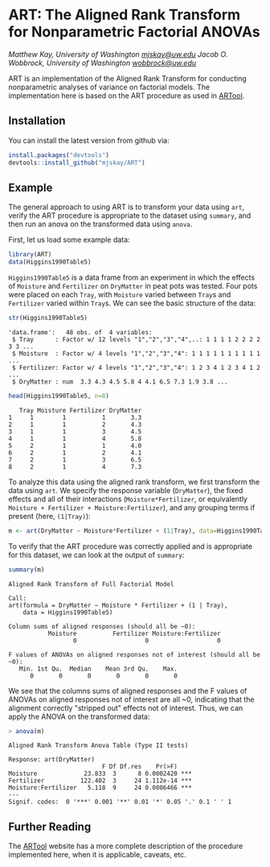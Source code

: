 # ART: The Aligned Rank Transform for Nonparametric Factorial ANOVAs 

_Matthew Kay, University of Washington <mjskay@uw.edu>_
_Jacob O. Wobbrock, University of Washington <wobbrock@uw.edu>_

ART is an implementation of the Aligned Rank Transform for conducting nonparametric analyses of variance on factorial models. The implementation here is based on the ART procedure as used in [ARTool](http://depts.washington.edu/aimgroup/proj/art/).

## Installation

You can install the latest version from github via: 

```R
install.packages("devtools")
devtools::install_github("mjskay/ART")
```

## Example

The general approach to using ART is to transform your data using `art`, verify the ART procedure is appropriate to the dataset using `summary`, and then run an anova on the transformed data using `anova`.

First, let us load some example data:

```R
library(ART)
data(Higgins1990Table5)
```

`Higgins1990Table5` is a data frame from an experiment in which the effects of `Moisture` and `Fertilizer` on `DryMatter` in peat pots was tested. Four pots were placed on each `Tray`, with `Moisture` varied between `Tray`s and `Fertilizer` varied within `Tray`s. We can see the basic structure of the data:

```R
str(Higgins1990Table5)
```
```
'data.frame':   48 obs. of  4 variables:
 $ Tray      : Factor w/ 12 levels "1","2","3","4",..: 1 1 1 1 2 2 2 2 3 3 ...
 $ Moisture  : Factor w/ 4 levels "1","2","3","4": 1 1 1 1 1 1 1 1 1 1 ...
 $ Fertilizer: Factor w/ 4 levels "1","2","3","4": 1 2 3 4 1 2 3 4 1 2 ...
 $ DryMatter : num  3.3 4.3 4.5 5.8 4 4.1 6.5 7.3 1.9 3.8 ...
```

```R
head(Higgins1990Table5, n=8)
```
```
   Tray Moisture Fertilizer DryMatter
1     1        1          1       3.3
2     1        1          2       4.3
3     1        1          3       4.5
4     1        1          4       5.8
5     2        1          1       4.0
6     2        1          2       4.1
7     2        1          3       6.5
8     2        1          4       7.3
```

To analyze this data using the aligned rank transform, we first transform the data using `art`. We specify the response variable (`DryMatter`), the fixed effects and all of their interactions (`Moisture*Fertilizer`, or equivalently `Moisture + Fertilizer + Moisture:Fertilizer`), and any grouping terms if present (here, `(1|Tray)`):

```R
m <- art(DryMatter ~ Moisture*Fertilizer + (1|Tray), data=Higgins1990Table5)
```

To verify that the ART procedure was correctly applied and is appropriate for this dataset, we can look at the output of `summary`:

```R
summary(m)
```
```
Aligned Rank Transform of Full Factorial Model

Call:
art(formula = DryMatter ~ Moisture * Fertilizer + (1 | Tray), 
    data = Higgins1990Table5)

Column sums of aligned responses (should all be ~0):
           Moisture          Fertilizer Moisture:Fertilizer 
                  0                   0                   0 

F values of ANOVAs on aligned responses not of interest (should all be ~0):
   Min. 1st Qu.  Median    Mean 3rd Qu.    Max. 
      0       0       0       0       0       0 
```

We see that the columns sums of aligned responses and the F values of ANOVAs on aligned responses not of interest are all ~0, indicating that the alignment correctly "stripped out" effects not of interest. Thus, we can apply the ANOVA on the transformed data:

```R
> anova(m)
```
```
Aligned Rank Transform Anova Table (Type II tests)

Response: art(DryMatter)
                          F Df Df.res    Pr(>F)    
Moisture             23.833  3      8 0.0002420 ***
Fertilizer          122.402  3     24 1.112e-14 ***
Moisture:Fertilizer   5.118  9     24 0.0006466 ***
---
Signif. codes:  0 '***' 0.001 '**' 0.01 '*' 0.05 '.' 0.1 ' ' 1
```

## Further Reading

The [ARTool](http://depts.washington.edu/aimgroup/proj/art/) website has a more complete description of the procedure implemented here, when it is applicable, caveats, etc.
